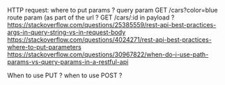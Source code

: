 
HTTP request: where to put params ?
 query param
 GET /cars?color=blue
 route param (as part of the url ?
 GET /cars/:id
 in payload ?
https://stackoverflow.com/questions/25385559/rest-api-best-practices-args-in-query-string-vs-in-request-body
https://stackoverflow.com/questions/4024271/rest-api-best-practices-where-to-put-parameters
https://stackoverflow.com/questions/30967822/when-do-i-use-path-params-vs-query-params-in-a-restful-api

When to use PUT ? when to use POST ?